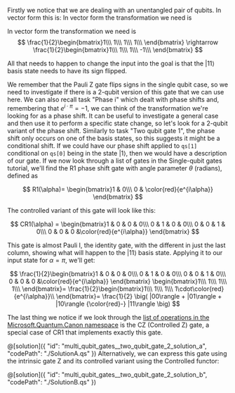 Firstly we notice that we are dealing with an unentangled pair of qubits. In vector form this is:
In vector form the transformation we need is

In vector form the transformation we need is 
$$
\frac{1}{2}\begin{bmatrix}1\\\ 1\\\ 1\\\ 1\\\ \end{bmatrix} 
\rightarrow 
\frac{1}{2}\begin{bmatrix}1\\\ 1\\\ 1\\\ -1\\\ \end{bmatrix}
$$

All that needs to happen to change the input into the goal is that the $|11\rangle$ basis state needs to have its sign flipped.

We remember that the Pauli Z gate flips signs in the single qubit case, so we need to investigate if there is a 2-qubit version of this gate that we can use here. We can also recall task "Phase i" which dealt with phase shifts and, remembering that $e^{i\cdot\pi} = -1$, we can think of the transformation we're looking for as a phase shift.
It can be useful to investigate a general case and then use it to perform a specific state change, so let's look for a 2-qubit variant of the phase shift.
Similarly to task "Two qubit gate 1", the phase shift only occurs on one of the basis states, so this suggests it might be a conditional shift. If we could have our phase shift applied to `qs[1]` conditional on `qs[0]` being in the state $|1\rangle$, then we would have a description of our gate. If we now look through a list of gates in the Single-qubit gates tutorial, we'll find the R1 phase shift gate with angle parameter $\theta$ (radians), defined as

$$
R1(\alpha)= 
 \begin{bmatrix}1 & 0\\\ 0 & \color{red}{e^{i\alpha}} \end{bmatrix}
$$

The controlled variant of this gate will look like this:

$$
CR1(\alpha) = 
 \begin{bmatrix}1 & 0 & 0 & 0\\\ 0 & 1 & 0 & 0\\\ 0 & 0 & 1 & 0\\\ 0 & 0 & 0 &\color{red}{e^{i\alpha}} \end{bmatrix}
$$

This gate is almost Pauli I, the identity gate, with the different in just the last column, showing what will happen to the $|11\rangle$ basis state. Applying it to our input state for $\alpha = \pi$, we'll get:

$$
\frac{1}{2}\begin{bmatrix}1 & 0 & 0 & 0\\\ 0 & 1 & 0 & 0\\\ 0 & 0 & 1 & 0\\\ 0 & 0 & 0 &\color{red}{e^{i\alpha}} \end{bmatrix}
\begin{bmatrix}1\\\ 1\\\ 1\\\ 1\\\ \end{bmatrix}=
\frac{1}{2}\begin{bmatrix}1\\\ 1\\\ 1\\\ 1\cdot\color{red}{e^{i\alpha}}\\ \end{bmatrix}=
\frac{1}{2} \big( |00\rangle + |01\rangle + |10\rangle {\color{red}-} |11\rangle \big)
$$

The last thing we notice if we look through the [list of operations in the Microsoft.Quantum.Canon namespace](https://learn.microsoft.com/en-us/qsharp/api/qsharp-lang/microsoft.quantum.canon/cz) is the CZ (Controlled Z) gate, a special case of CR1 that implements exactly this gate.

@[solution]({
"id": "multi_qubit_gates__two_qubit_gate_2_solution_a",
"codePath": "./SolutionA.qs"
})
Alternatively, we can express this gate using the intrinsic gate Z and its controlled variant using the Controlled functor:

@[solution]({
"id": "multi_qubit_gates__two_qubit_gate_2_solution_b",
"codePath": "./SolutionB.qs"
})
